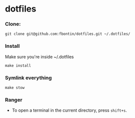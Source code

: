 # dotfiles

### Clone:
```
git clone git@github.com:fbontin/dotfiles.git ~/.dotfiles/
```

### Install
Make sure you're inside ~/.dotfiles

```make install```

### Symlink everything

```make stow```

### Ranger

- To open a terminal in the current directory, press `shift+s`.
